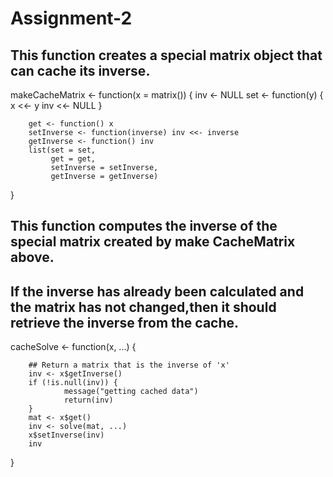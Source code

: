 # Assignment-2
## This function creates a special matrix object that can cache its inverse.

makeCacheMatrix <- function(x = matrix()) {
        inv <- NULL
        set <- function(y) {
              x <<- y
                inv <<- NULL
        }
        
        get <- function() x
        setInverse <- function(inverse) inv <<- inverse
        getInverse <- function() inv
        list(set = set,
             get = get,
             setInverse = setInverse,
             getInverse = getInverse)
}


## This function computes the inverse of the special matrix created by make CacheMatrix above.
## If the inverse has already been calculated and the matrix has not changed,then it should retrieve the inverse from the     cache.


cacheSolve <- function(x, ...) {

        ## Return a matrix that is the inverse of 'x'
        inv <- x$getInverse()
        if (!is.null(inv)) {
                message("getting cached data")
                return(inv)
        }
        mat <- x$get()
        inv <- solve(mat, ...)
        x$setInverse(inv)
        inv
}
